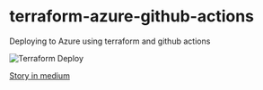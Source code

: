 # terraform-azure-github-actions

Deploying to Azure using terraform and github actions

![Terraform Deploy](https://github.com/pliyosan/terraform-azure-github-actions/workflows/Terraform%20Deploy/badge.svg)

[Story in medium](https://medium.com/@PliyoSan/azure-deployments-made-easy-with-terraform-and-github-actions-d459ae5ab7c7)
